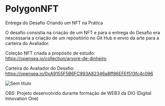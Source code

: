 # PolygonNFT
Entrega do Desafio Criando um NFT na Prática

O desafio consistia na criação de um NFT e para a entrega do Desafio
era nescessaria a criação de um repositório no Git Hub e envio da
arte para a carteira do Avaliador.

Coleção NFT criada a propósito de estudo:
https://opensea.io/collection/arvore-de-dinheiro

Carteira do Avaliador do Desafio:
https://opensea.io/0xA9155F5B6FC993A82346a8ff86EFEf513fc4c096

![Sem título](https://github.com/6uilhermeTeixeira/PolygonNFT/assets/58309213/1a58d512-1980-409c-a000-e40d3fcd9eb8)

OBS: Projeto desenvolvido durante formação de WEB3 da DIO (Digital Innovation One)
